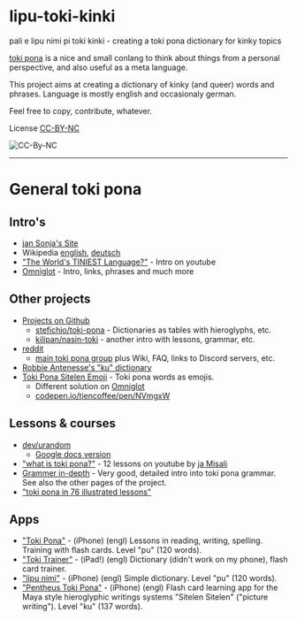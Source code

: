# lipu-toki-kinki
pali e lipu nimi pi toki kinki - creating a toki pona dictionary for kinky topics

[toki pona](https://tokipona.org/) is a nice and small conlang to think about things from a personal perspective, and also useful as a meta language.

This project aims at creating a dictionary of kinky (and queer) words and phrases. Language is mostly english and occasionaly german.

Feel free to copy, contribute, whatever.

License [CC-BY-NC](https://creativecommons.org/licenses/by-nc/4.0/)

![CC-By-NC](https://i.creativecommons.org/l/by-nc/4.0/88x31.png)

---

# General toki pona

## Intro's

+ [jan Sonja's Site](https://tokipona.org/)
+ Wikipedia [english](https://en.wikipedia.org/wiki/Toki_Pona), [deutsch](https://de.wikipedia.org/wiki/Toki_Pona)
+ ["The World's TINIEST Language?"](https://www.youtube.com/watch?v=E4y7tf3VJAM) - Intro on youtube
+ [Omniglot](https://omniglot.com/conscripts/tokipona.htm) - Intro, links, phrases and much more

## Other projects

+ [Projects on Github](https://github.com/search?q=toki+pona)
  + [stefichjo/toki-pona](https://github.com/stefichjo/toki-pona) - Dictionaries as tables with hieroglyphs, etc.
  + [kilipan/nasin-toki](https://github.com/kilipan/nasin-toki) - another intro with lessons, grammar, etc.
+ [reddit](https://www.reddit.com/search/?q=toki+pona&type=sr)
  + [main toki pona group](https://www.reddit.com/r/tokipona/) plus Wiki, FAQ, links to Discord servers, etc.
+ [Robbie Antenesse's "ku" dictionary](https://robbie.antenesse.net/tokipona/)
+ [Toki Pona Sitelen Emoji](https://sites.google.com/view/sitelenemoji) - Toki pona words as emojis.
  + Different solution on [Omniglot](https://omniglot.com/conscripts/sitelenemoji.htm)
  + [codepen.io/tiencoffee/pen/NVmgxW](https://codepen.io/tiencoffee/pen/NVmgxW)

## Lessons & courses

+ [dev/urandom](https://devurandom.xyz/tokipona/)
  + [Google docs version](https://docs.google.com/document/d/1uZ-OqpATrjJwCRRvKLEoT16mphES4Id_za_gHmrtEQ4/edit?usp=sharing)
+ ["what is toki pona?"](https://www.youtube.com/watch?v=2EZihKCB9iw) - 12 lessons on youtube by [ja Misali](https://www.youtube.com/c/HBMmaster)
+ [Grammer in-depth](https://github.com/ae-dschorsaanjo/lipu-lili-pi-toki-pona/blob/master/grammar.md) - Very good, detailed intro into toki pona grammar. See also the other pages of the project.
+ ["toki pona in 76 illustrated lessons"](https://aiki.pbworks.com/f/tp+in+76+lessons+English.pdf)

## Apps

+ ["Toki Pona"](https://apps.apple.com/dz/app/toki-pona/id1562195368) - (iPhone) (engl) Lessons in reading, writing, spelling. Training with flash cards. Level "pu" (120 words).
+ ["Toki Trainer"](https://apps.apple.com/us/app/toki-trainer/id1593960841) - (iPad!) (engl) Dictionary (didn't work on my phone), flash card trainer.
+ ["lipu nimi"](https://apps.apple.com/us/app/lipu-nimi/id1607786473) - (iPhone) (engl) Simple dictionary. Level "pu" (120 words).
+ ["Pentheus Toki Pona"](https://apps.apple.com/us/app/pentheus-toki-pona/id1583420636) - (iPhone) (engl) Flash card learning app for the Maya style hieroglyphic writings systems "Sitelen Sitelen" ("picture writing"). Level "ku" (137 words).
